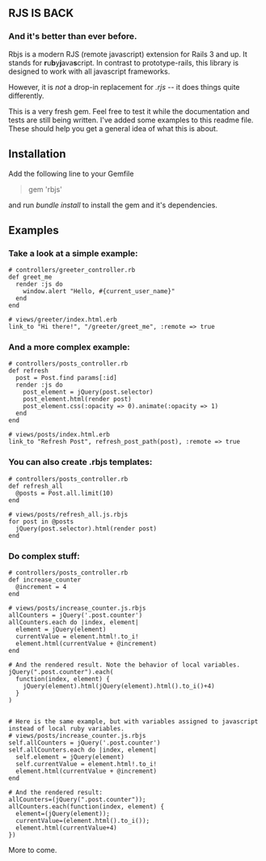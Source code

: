 ## RJS IS BACK

### And it's better than ever before.

Rbjs is a modern RJS (remote javascript) extension for Rails 3 and up. It stands for **r**u**b**y**j**ava**s**cript. In contrast to prototype-rails, this library is designed to work with all javascript frameworks.

However, it is *not* a drop-in replacement for _.rjs_ -- it does things quite differently.

This is a very fresh gem. Feel free to test it while the documentation and tests are still being written. I've added some examples to this readme file. These should help you get a general idea of what this is about.

## Installation

Add the following line to your Gemfile

> gem 'rbjs'

and run _bundle install_ to install the gem and it's dependencies.

## Examples

### Take a look at a simple example:
  
    # controllers/greeter_controller.rb
    def greet_me
      render :js do
        window.alert "Hello, #{current_user_name}"
      end
    end

    # views/greeter/index.html.erb
    link_to "Hi there!", "/greeter/greet_me", :remote => true

### And a more complex example:

    # controllers/posts_controller.rb
    def refresh
      post = Post.find params[:id]
      render :js do
        post_element = jQuery(post.selector)
        post_element.html(render post)
        post_element.css(:opacity => 0).animate(:opacity => 1)
      end
    end

    # views/posts/index.html.erb
    link_to "Refresh Post", refresh_post_path(post), :remote => true

### You can also create .rbjs templates:

    # controllers/posts_controller.rb
    def refresh_all
      @posts = Post.all.limit(10)
    end

    # views/posts/refresh_all.js.rbjs
    for post in @posts
      jQuery(post.selector).html(render post)
    end

### Do complex stuff:

    # controllers/posts_controller.rb
    def increase_counter
      @increment = 4
    end
    
    # views/posts/increase_counter.js.rbjs
    allCounters = jQuery('.post.counter')
    allCounters.each do |index, element|
      element = jQuery(element)
      currentValue = element.html!.to_i!
      element.html(currentValue + @increment)
    end
    
    # And the rendered result. Note the behavior of local variables.
    jQuery(".post.counter").each(
      function(index, element) {
        jQuery(element).html(jQuery(element).html().to_i()+4)
      }
    )
    
    
    # Here is the same example, but with variables assigned to javascript instead of local ruby variables.
    # views/posts/increase_counter.js.rbjs
    self.allCounters = jQuery('.post.counter')
    self.allCounters.each do |index, element|
      self.element = jQuery(element)
      self.currentValue = element.html!.to_i!
      element.html(currentValue + @increment)
    end

    # And the rendered result:
    allCounters=(jQuery(".post.counter"));
    allCounters.each(function(index, element) {
      element=(jQuery(element));
      currentValue=(element.html().to_i());
      element.html(currentValue+4)
    })
    
More to come.